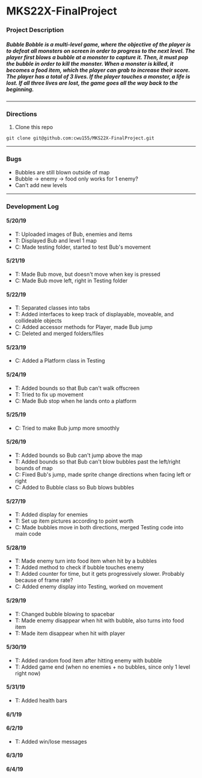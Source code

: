 # MKS22X-FinalProject

### **Project Description**
##### Bubble Bobble is a multi-level game, where the objective of the player is to defeat all monsters on screen in order to progress to the next level. The player first blows a bubble at a monster to capture it. Then, it must pop the bubble in order to kill the monster. When a monster is killed, it becomes a food item, which the player can grab to increase their score. The player has a total of 3 lives. If the player touches a monster, a life is lost. If all three lives are lost, the game goes all the way back to the beginning.
---

### **Directions**
1. Clone this repo
```
git clone git@github.com:cwu155/MKS22X-FinalProject.git
```

---

### **Bugs**
- Bubbles are still blown outside of map
- Bubble -> enemy -> food only works for 1 enemy?
- Can't add new levels

---

### **Development Log**
#### 5/20/19
- T: Uploaded images of Bub, enemies and items
- T: Displayed Bub and level 1 map
- C: Made testing folder, started to test Bub's movement

#### 5/21/19
- T: Made Bub move, but doesn't move when key is pressed
- C: Made Bub move left, right in Testing folder

#### 5/22/19
- T: Separated classes into tabs
- T: Added interfaces to keep track of displayable, moveable, and collideable objects
- C: Added accessor methods for Player, made Bub jump
- C: Deleted and merged folders/files

#### 5/23/19
- C: Added a Platform class in Testing

#### 5/24/19
- T: Added bounds so that Bub can't walk offscreen
- T: Tried to fix up movement
- C: Made Bub stop when he lands onto a platform

#### 5/25/19
- C: Tried to make Bub jump more smoothly

#### 5/26/19
- T: Added bounds so Bub can't jump above the map
- T: Added bounds so that Bub can't blow bubbles past the left/right bounds of map
- C: Fixed Bub's jump, made sprite change directions when facing left or right
- C: Added to Bubble class so Bub blows bubbles

#### 5/27/19
- T: Added display for enemies
- T: Set up item pictures according to point worth
- C: Made bubbles move in both directions, merged Testing code into main code

#### 5/28/19
- T: Made enemy turn into food item when hit by a bubbles
- T: Added method to check if bubble touches enemy
- T: Added counter for time, but it gets progressively slower. Probably because of frame rate?
- C: Added enemy display into Testing, worked on movement

#### 5/29/19
- T: Changed bubble blowing to spacebar
- T: Made enemy disappear when hit with bubble, also turns into food item
- T: Made item disappear when hit with player

#### 5/30/19
- T: Added random food item after hitting enemy with bubble
- T: Added game end (when no enemies + no bubbles, since only 1 level right now)

#### 5/31/19
- T: Added health bars

#### 6/1/19

#### 6/2/19
- T: Added win/lose messages

#### 6/3/19

#### 6/4/19
